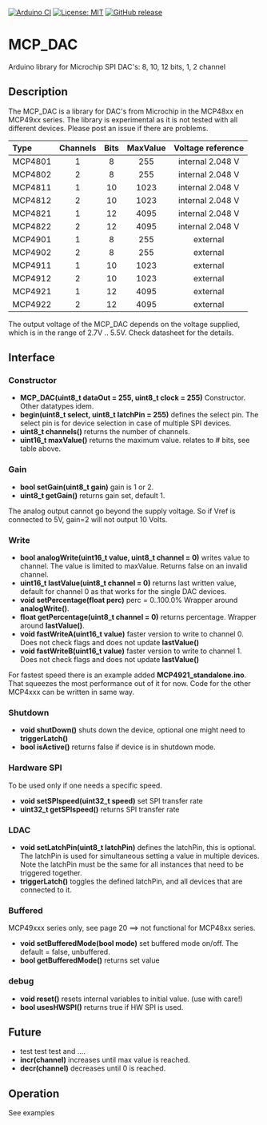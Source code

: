 
[![Arduino CI](https://github.com/RobTillaart/MCP_DAC/workflows/Arduino%20CI/badge.svg)](https://github.com/marketplace/actions/arduino_ci)
[![License: MIT](https://img.shields.io/badge/license-MIT-green.svg)](https://github.com/RobTillaart/MCP_DAC/blob/master/LICENSE)
[![GitHub release](https://img.shields.io/github/release/RobTillaart/MCP_DAC.svg?maxAge=3600)](https://github.com/RobTillaart/MCP_DAC/releases)


# MCP_DAC

Arduino library for Microchip SPI DAC's:  8, 10, 12 bits, 1, 2 channel


## Description

The MCP_DAC is a library for DAC's from Microchip in the MCP48xx en MCP49xx series.
The library is experimental as it is not tested with all different devices.
Please post an issue if there are problems.


|  Type   | Channels | Bits | MaxValue | Voltage reference |
|:--------|:--------:|:----:|:--------:|:-----------------:|
| MCP4801 |  1       |  8   |   255    | internal 2.048 V  |
| MCP4802 |  2       |  8   |   255    | internal 2.048 V  |
| MCP4811 |  1       |  10  |   1023   | internal 2.048 V  |
| MCP4812 |  2       |  10  |   1023   | internal 2.048 V  |
| MCP4821 |  1       |  12  |   4095   | internal 2.048 V  |
| MCP4822 |  2       |  12  |   4095   | internal 2.048 V  |
| MCP4901 |  1       |  8   |   255    | external          |
| MCP4902 |  2       |  8   |   255    | external          |
| MCP4911 |  1       |  10  |   1023   | external          |
| MCP4912 |  2       |  10  |   1023   | external          |
| MCP4921 |  1       |  12  |   4095   | external          |
| MCP4922 |  2       |  12  |   4095   | external          |


The output voltage of the MCP_DAC depends on the voltage supplied, 
which is in the range of 2.7V .. 5.5V. Check datasheet for the details.


## Interface


### Constructor

- **MCP_DAC(uint8_t dataOut = 255, uint8_t clock = 255)** Constructor. 
  Other datatypes idem.
- **begin(uint8_t select, uint8_t latchPin = 255)** defines the select pin. The select pin is for device selection in case of multiple SPI devices. 
- **uint8_t channels()** returns the number of channels.
- **uint16_t maxValue()** returns the maximum value. relates to # bits, see table above.


### Gain

- **bool setGain(uint8_t gain)** gain is 1 or 2.
- **uint8_t getGain()** returns gain set, default 1.

The analog output cannot go beyond the supply voltage. 
So if Vref is connected to 5V, gain=2 will not output 10 Volts.


### Write

- **bool analogWrite(uint16_t value, uint8_t channel = 0)** writes value to channel. The value is limited to maxValue. Returns false on an invalid channel.
- **uint16_t lastValue(uint8_t channel = 0)** returns last written value, default for channel 0 as that works for the single DAC devices.
- **void setPercentage(float perc)** perc = 0..100.0%  Wrapper around **analogWrite()**.
- **float getPercentage(uint8_t channel = 0)** returns percentage. Wrapper around **lastValue()**.
- **void fastWriteA(uint16_t value)** faster version to write to channel 0. Does not check flags and does not update **lastValue()**
- **void fastWriteB(uint16_t value)** faster version to write to channel 1. Does not check flags and does not update **lastValue()**

For fastest speed there is an example added **MCP4921_standalone.ino**. 
That squeezes the most performance out of it for now.
Code for the other MCP4xxx can be written in same way.


### Shutdown

- **void shutDown()** shuts down the device, optional one might need to **triggerLatch()**
- **bool isActive()** returns false if device is in shutdown mode.


### Hardware SPI

To be used only if one needs a specific speed.

- **void setSPIspeed(uint32_t speed)** set SPI transfer rate
- **uint32_t getSPIspeed()** returns SPI transfer rate


### LDAC

- **void setLatchPin(uint8_t latchPin)** defines the latchPin, this is optional. The latchPin is used for simultaneous setting a value in multiple devices. Note the latchPin must be the same for all instances that need to be triggered together.
- **triggerLatch()** toggles the defined latchPin, and all devices that are connected to it.


### Buffered 

MCP49xxx series only, see page 20 ==> not functional for MCP48xx series.

- **void setBufferedMode(bool mode)** set buffered mode on/off. The default = false, unbuffered.
- **bool getBufferedMode()** returns set value


### debug

- **void reset()** resets internal variables to initial value. (use with care!)
- **bool usesHWSPI()** returns true if HW SPI is used.


## Future

- test test test and ....
- **incr(channel)** increases until max value is reached. 
- **decr(channel)** decreases until 0 is reached. 



## Operation

See examples
